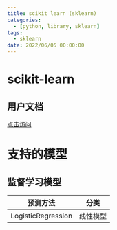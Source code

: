 ```yaml
---
title: scikit learn (sklearn) 
categories: 
  - [python, library, sklearn]
tags:
  - sklearn
date: 2022/06/05 00:00:00
---
```


# scikit-learn

## 用户文档

[点击访问](https://scikit-learn.org/stable/user_guide.html)

# 支持的模型

## 监督学习模型

| 预测方法           | 分类     |
| ------------------ | -------- |
| LogisticRegression | 线性模型 |

